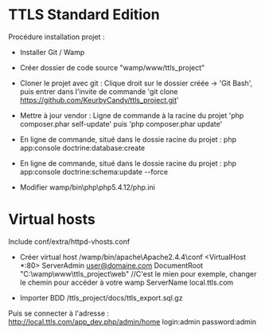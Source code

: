 TTLS Standard Edition
========================

Procédure installation projet :

- Installer Git / Wamp

- Créer dossier de code source "wamp/www/ttls_project"

- Cloner le projet avec git :
Clique droit sur le dossier créée -> 'Git Bash', 
puis entrer dans l'invite de commande 'git clone https://github.com/KeurbyCandy/ttls_project.git'

- Mettre à jour vendor : 
Ligne de commande à la racine du projet
'php composer.phar self-update' puis 'php composer.phar update'

- En ligne de commande, situé dans le dossie racine du projet : php app:console doctrine:database:create

- En ligne de commande, situé dans le dossie racine du projet : php app:console doctrine:schema:update --force

- Modifier wamp/bin\php\php5.4.12/php.ini 
# Virtual hosts
Include conf/extra/httpd-vhosts.conf

- Créer virtual host /wamp/bin/apache\Apache2.4.4\conf
<VirtualHost *:80>
    ServerAdmin user@domaine.com
    DocumentRoot "C:\wamp\www\ttls_project\web" //C'est le mien pour exemple, changer le chemin pour accéder à votre wamp
    ServerName local.ttls.com
</VirtualHost>

- Importer BDD /ttls_project/docs/ttls_export.sql.gz

Puis se connecter à l'adresse :
http://local.ttls.com/app_dev.php/admin/home
login:admin
password:admin